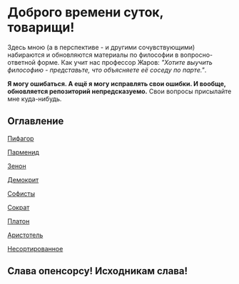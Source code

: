 # Доброго времени суток, товарищи!

Здесь мною (а в перспективе - и другими сочувствующими) набираются и обновляются материалы по философии в вопросно-ответной форме.
Как учит нас профессор Жаров: *"Хотите выучить философию - представьте, что объясняете её соседу по парте."*.

**Я могу ошибаться. А ещё я могу исправлять свои ошибки. И вообще, обновляется репозиторий непредсказуемо.**
Свои вопросы присылайте мне куда-нибудь.

## Оглавление

[Пифагор](Pifagor.md "Число правит миром")

[Парменид](Parmenid.md "Бытие есть, небытия нет")

[Зенон](Zenon.md "Матан бы он не сдал")

[Демокрит](Demokrit.md "Древнегреческий Горбачёв, тоже любил разбивать небытиём")

[Софисты](sofisty.md "Философ ищет предельные основания, софист - прибыльные")

[Сократ](Sokrat.md "Траванулся за идеи")

[Платон](Platon.md "Мир вещей - варварская грязь")

[Аристотель](Aristotel.md "Какая гадючистая гадюка!")



[Несортированное](nesort.md "Всякая фигня, потихоньку сортируется")



## Слава опенсорсу! Исходникам слава!
